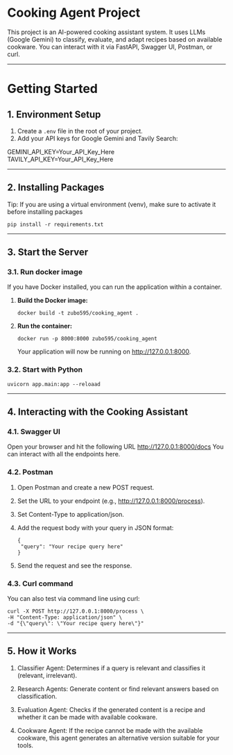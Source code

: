 # Cooking Agent Project

This project is an AI-powered cooking assistant system. It uses LLMs (Google Gemini) to classify, evaluate, and adapt recipes based on available cookware. You can interact with it via FastAPI, Swagger UI, Postman, or curl.
_____

# Getting Started

## 1. Environment Setup

1. Create a `.env` file in the root of your project.
2. Add your API keys for Google Gemini and Tavily Search:

GEMINI_API_KEY=Your_API_Key_Here   
TAVILY_API_KEY=Your_API_Key_Here
____

## 2. Installing Packages
Tip: If you are using a virtual environment (venv), make sure to activate it before installing packages
```
pip install -r requirements.txt
```
____

## 3. Start the Server 
### 3.1. Run docker image 
If you have Docker installed, you can run the application within a container.

1.  **Build the Docker image:**
    ```
    docker build -t zubo595/cooking_agent .
    ```

2.  **Run the container:**
    ```
    docker run -p 8000:8000 zubo595/cooking_agent
    ```
    Your application will now be running on http://127.0.0.1:8000.

### 3.2. Start with Python
```
uvicorn app.main:app --reloaad
```
____

## 4. Interacting with the Cooking Assistant

### 4.1. Swagger UI

Open your browser and hit the following URL
http://127.0.0.1:8000/docs
You can interact with all the endpoints here.

### 4.2. Postman

1. Open Postman and create a new POST request.

2. Set the URL to your endpoint (e.g., http://127.0.0.1:8000/process).

3. Set Content-Type to application/json.

4. Add the request body with your query in JSON format:
   ``` 
   {
    "query": "Your recipe query here"
   }
   ```

5. Send the request and see the response.

### 4.3. Curl command 
You can also test via command line using curl:
```
curl -X POST http://127.0.0.1:8000/process \
-H "Content-Type: application/json" \
-d "{\"query\": \"Your recipe query here\"}"
```
____

## 5. How it Works 

1. Classifier Agent: Determines if a query is relevant and classifies it (relevant, irrelevant).

2. Research Agents: Generate content or find relevant answers based on classification.

3. Evaluation Agent: Checks if the generated content is a recipe and whether it can be made with available cookware.

4. Cookware Agent: If the recipe cannot be made with the available cookware, this agent generates an alternative version suitable for your tools.
